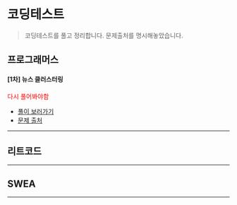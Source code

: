# 코딩테스트
> 코딩테스트를 풀고 정리합니다.
문제출처를 명시해놓았습니다.


## 프로그래머스

#### [1차] 뉴스 클러스터링



<p style='color:red'>다시 풀어봐야함</p>

- <a href="./Programmers/[1차] 뉴스 클러스터링">풀이 보러가기</a>
- <a href="https://programmers.co.kr/learn/courses/30/lessons/17677">문제 출처</a>


---

## 리트코드

---

## SWEA

---

